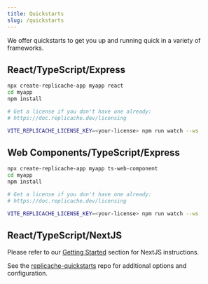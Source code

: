 ```yaml
---
title: Quickstarts
slug: /quickstarts
---
```


We offer quickstarts to get you up and running quick in a variety of frameworks.

## React/TypeScript/Express

```bash
npx create-replicache-app myapp react
cd myapp
npm install

# Get a license if you don't have one already:
# https://doc.replicache.dev/licensing

VITE_REPLICACHE_LICENSE_KEY=<your-license> npm run watch --ws
```

## Web Components/TypeScript/Express

```bash
npx create-replicache-app myapp ts-web-component
cd myapp
npm install

# Get a license if you don't have one already:
# https://doc.replicache.dev/licensing

VITE_REPLICACHE_LICENSE_KEY=<your-license> npm run watch --ws
```

## React/TypeScript/NextJS

Please refer to our [Getting Started](https://doc.replicache.dev/) section for NextJS instructions.

See the [replicache-quickstarts](http://github.com/rocicorp/replicache-quickstarts) repo for additional options and configuration.
